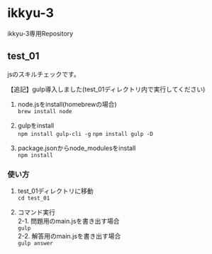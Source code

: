 # ikkyu-3
ikkyu-3専用Repository

## test_01
jsのスキルチェックです。

【追記】gulp導入しました(test_01ディレクトリ内で実行してください)
1. node.jsをinstall(homebrewの場合)  
`brew install node`

2. gulpをinstall  
`npm install gulp-cli -g`
`npm install gulp -D`

3. package.jsonからnode_modulesをinstall  
`npm install`

### 使い方
1. test_01ディレクトリに移動  
`cd test_01`

2. コマンド実行  
  2-1. 問題用のmain.jsを書き出す場合  
  `gulp`  
  2-2. 解答用のmain.jsを書き出す場合  
  `gulp answer`
